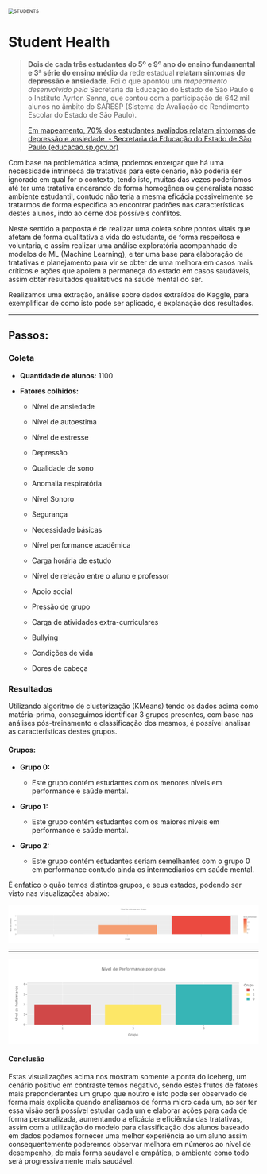 

<img title="" src="file:///E:/Python/Analise%20de%20Dados/Analise%20de%20Dados/Students/static/img/STUDENTS.gif" alt="STUDENTS" style="zoom:67%;" data-align="center">

# Student Health



> **Dois de cada três estudantes do 5º e 9º ano do ensino fundamental e 3ª série do ensino médio** da rede estadual **relatam sintomas de depressão e ansiedade**. Foi o que apontou um _mapeamento desenvolvido pela_ Secretaria da Educação do Estado de São Paulo e o Instituto Ayrton Senna, que contou com a participação de 642 mil alunos no âmbito do SARESP (Sistema de Avaliação de Rendimento Escolar do Estado de São Paulo).
> 
> [Em mapeamento, 70% dos estudantes avaliados relatam sintomas de depressão e ansiedade  - Secretaria da Educação do Estado de São Paulo (educacao.sp.gov.br)](https://www.educacao.sp.gov.br/em-mapeamento-70-dos-estudantes-avaliados-relatam-sintomas-de-depressao-e-ansiedade/)



Com base na problemática acima, podemos enxergar que há uma necessidade intrínseca de tratativas para este cenário, não poderia ser ignorado em qual for o contexto, tendo isto, muitas das vezes poderíamos até ter uma tratativa encarando de forma homogênea ou generalista nosso ambiente estudantil, contudo não teria a mesma eficácia possivelmente se tratarmos de forma específica ao encontrar padrões nas características destes alunos, indo ao cerne dos possíveis conflitos.

Neste sentido a proposta é de realizar uma coleta sobre pontos vitais que afetam de forma qualitativa a vida do estudante, de forma respeitosa e voluntaria, e assim realizar uma análise exploratória acompanhado de modelos de ML (Machine Learning), e ter uma base para elaboração de tratativas e planejamento para vir se obter de uma melhora em casos mais críticos e ações que apoiem a permaneça do estado em casos saudáveis, assim obter resultados qualitativos na saúde mental do ser.

Realizamos uma extração, análise sobre dados extraídos do Kaggle, para exemplificar de como isto pode ser aplicado, e explanação dos resultados.



 ---------



## Passos:

### Coleta

- **Quantidade de alunos:** 1100

- **Fatores colhidos:**
  
  - Nível de ansiedade
  
  - Nível de autoestima
  
  - Nível de estresse
  
  - Depressão
  
  - Qualidade de sono
  
  - Anomalia respiratória
  
  - Nível Sonoro
  
  - Segurança
  
  - Necessidade básicas
  
  - Nível performance acadêmica
  
  - Carga horária de estudo
  
  - Nível de relação entre o aluno e professor
  
  - Apoio social
  
  - Pressão de grupo
  
  - Carga de atividades extra-curriculares
  
  - Bullying
  
  - Condições de vida
  
  - Dores de cabeça
    
    

### Resultados

Utilizando algoritmo de clusterização (KMeans) tendo os dados acima como matéria-prima, conseguimos identificar 3 grupos presentes, com base nas análises pós-treinamento e classificação dos mesmos, é possível analisar as características destes grupos.



#### Grupos:

- **Grupo 0:**
  
  - Este grupo contém estudantes com os menores níveis em performance e saúde mental.

- **Grupo 1:** 
  
  - Este grupo contém estudantes com os maiores níveis em performance e saúde mental.

- **Grupo 2:**
  
  - Este grupo contém estudantes seriam semelhantes com o grupo 0 em performance contudo ainda os intermediarios em saúde mental.
    
    

É enfatico o quão temos distintos grupos, e seus estados, podendo ser visto nas visualizações abaixo:



![loading-ag-211](./static/img/Plot%201.png)



--------



![gráfico de barras baseado no nível de performance de cada grupo.erfor](./static/img/Plot%202.png)



#### Conclusão

Estas visualizações acima nos mostram somente a ponta do iceberg, um cenário positivo em contraste temos negativo, sendo estes frutos de fatores mais preponderantes um grupo que noutro e isto pode ser observado de forma mais explicita quando analisamos de forma micro cada um, ao ser ter essa visão será possível estudar cada um e elaborar ações para cada de forma personalizada, aumentando a eficácia e eficiência das tratativas, assim com a utilização do modelo para classificação dos alunos baseado em dados podemos fornecer uma melhor experiência ao um aluno assim consequentemente poderemos observar melhora em números ao nível de desempenho, de mais forma saudável e empática, o ambiente como todo será progressivamente mais saudável.
